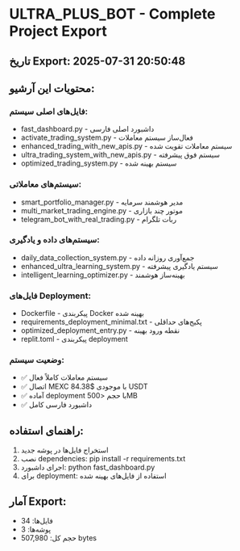 # ULTRA_PLUS_BOT - Complete Project Export

## تاریخ Export: 2025-07-31 20:50:48

## محتویات این آرشیو:

### فایل‌های اصلی سیستم:
- fast_dashboard.py - داشبورد اصلی فارسی
- activate_trading_system.py - فعال‌ساز سیستم معاملات
- enhanced_trading_with_new_apis.py - سیستم معاملات تقویت شده
- ultra_trading_system_with_new_apis.py - سیستم فوق پیشرفته
- optimized_trading_system.py - سیستم بهینه شده

### سیستم‌های معاملاتی:
- smart_portfolio_manager.py - مدیر هوشمند سرمایه
- multi_market_trading_engine.py - موتور چند بازاری
- telegram_bot_with_real_trading.py - ربات تلگرام

### سیستم‌های داده و یادگیری:
- daily_data_collection_system.py - جمع‌آوری روزانه داده
- enhanced_ultra_learning_system.py - سیستم یادگیری پیشرفته
- intelligent_learning_optimizer.py - بهینه‌ساز هوشمند

### فایل‌های Deployment:
- Dockerfile - پیکربندی Docker بهینه شده
- requirements_deployment_minimal.txt - پکیج‌های حداقلی
- optimized_deployment_entry.py - نقطه ورود بهینه
- replit.toml - پیکربندی deployment

### وضعیت سیستم:
- ✅ سیستم معاملات کاملاً فعال
- ✅ اتصال MEXC با موجودی $84.38 USDT
- ✅ آماده deployment با حجم <500MB
- ✅ داشبورد فارسی کامل

## راهنمای استفاده:
1. استخراج فایل‌ها در پوشه جدید
2. نصب dependencies: pip install -r requirements.txt
3. اجرای داشبورد: python fast_dashboard.py
4. برای deployment: استفاده از فایل‌های بهینه شده

## آمار Export:
- فایل‌ها: 34
- پوشه‌ها: 3
- حجم کل: 507,980 bytes
